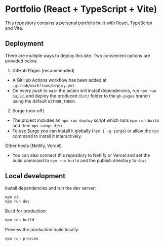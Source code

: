 # Portfolio (React + TypeScript + Vite)

This repository contains a personal portfolio built with React, TypeScript and Vite.

## Deployment

There are multiple ways to deploy this site. Two convenient options are provided below.

1) GitHub Pages (recommended)

- A GitHub Actions workflow has been added at `.github/workflows/deploy.yml`.
- On every push to `main` the action will install dependencies, run `npm run build`, and deploy the produced `dist/` folder to the `gh-pages` branch using the default `GITHUB_TOKEN`.

2) Surge (one-off)

- The project includes an `npm run deploy` script which runs `npm run build` and then `npx surge dist`.
- To use Surge you can install it globally (`npm i -g surge`) or allow the `npx` command to install it interactively.

Other hosts (Netlify, Vercel)

- You can also connect this repository to Netlify or Vercel and set the build command to `npm run build` and the publish directory to `dist`.

## Local development

Install dependencies and run the dev server:

```bash
npm ci
npm run dev
```

Build for production:

```bash
npm run build
```

Preview the production build locally:

```bash
npm run preview
```
